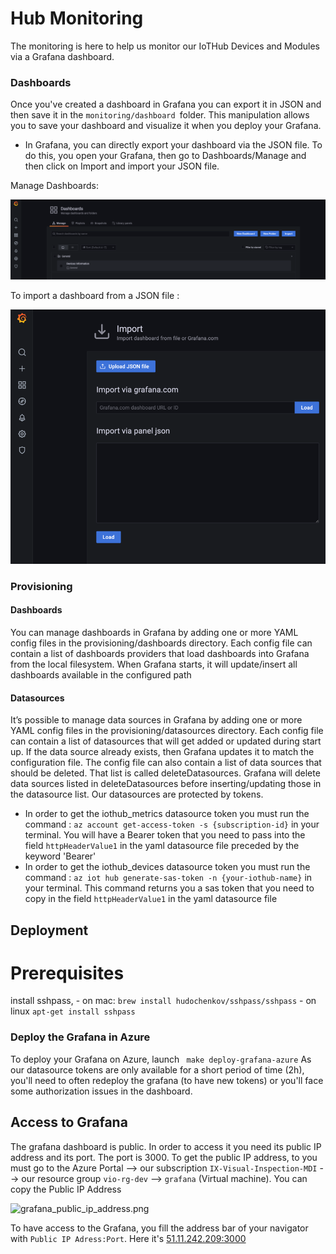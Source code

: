 # Hub Monitoring 

The monitoring is here to help us monitor our IoTHub Devices and Modules via a Grafana dashboard.

### Dashboards

Once you've created a dashboard in Grafana you can export it in JSON and then save it in the ```monitoring/dashboard ```folder. 
This manipulation allows you to save your dashboard and visualize it when you deploy your Grafana.
- In Grafana, you can directly export your dashboard via the JSON file. To do this, you open your Grafana, then go to Dashboards/Manage and then click on Import
and import your JSON file.
  
Manage Dashboards: 

![manage_granafa_dashbaords.png](images/manage_granafa_dashbaords.png)

To import a dashboard from a JSON file : 

![import_dashboard_via_json.png](images/import_dashboard_via_json.png)

### Provisioning

#### Dashboards
You can manage dashboards in Grafana by adding one or more YAML config files in the provisioning/dashboards directory. Each config file can contain a list of dashboards providers that load dashboards into Grafana from the local filesystem.
When Grafana starts, it will update/insert all dashboards available in the configured path

#### Datasources
It’s possible to manage data sources in Grafana by adding one or more YAML config files in the provisioning/datasources directory. Each config file can contain a list of datasources that will get added or updated during start up. If the data source already exists, then Grafana updates it to match the configuration file. The config file can also contain a list of data sources that should be deleted. That list is called deleteDatasources. Grafana will delete data sources listed in deleteDatasources before inserting/updating those in the datasource list.
Our datasources are protected by tokens. 
 - In order to get the iothub_metrics datasource token you must run the command : 
```az account get-access-token -s {subscription-id}``` in your terminal. 
   You will have a Bearer token that you need to pass into the field ```httpHeaderValue1``` in the yaml datasource file preceded by the keyword 'Bearer'
- In order to get the iothub_devices datasource token you must run the command : ``` az iot hub generate-sas-token -n {your-iothub-name} ``` in your terminal.
This command returns you a sas token that you need to copy in the field ```httpHeaderValue1``` in the yaml datasource file

## Deployment

# Prerequisites

install sshpass,
    - on mac: 
    ```
    brew install hudochenkov/sshpass/sshpass
    ```
    - on linux
    ```
    apt-get install sshpass
    ```

### Deploy the Grafana in Azure

To deploy your Grafana on Azure, launch ``` make deploy-grafana-azure``` 
As our datasource tokens are only available for a short period of time (2h), you'll need to often redeploy the grafana (to have new tokens) or you'll face some authorization issues in the dashboard.  

## Access to Grafana 

The grafana dashboard is public. In order to access it you need its public IP address and its port.
The port is 3000.
To get the public IP address, to you must go to the Azure Portal --> our subscription ```IX-Visual-Inspection-MDI``` --> our resource group ```vio-rg-dev```
--> ```grafana``` (Virtual machine). You can copy the Public IP Address

![grafana_public_ip_address.png](images/grafana_public_ip_address.png)

To have access to the Grafana, you fill the address bar of your navigator with ```Public IP Adress:Port```.
Here it's [51.11.242.209:3000](http://51.11.242.209:3000)




